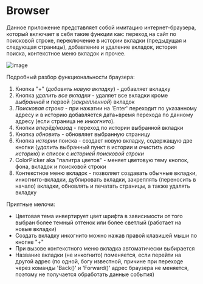 # Browser
Данное приложение представляет собой имитацию интернет-браузера, который включает в себя такие функции как: переход на сайт по поисковой строке, переключение в истории вкладки (предыдущая и следующая страницы), добавление и удаление вкладок, история поиска, контекстное меню вкладок и прочее.

![image](https://user-images.githubusercontent.com/64501652/119646177-88059000-be27-11eb-999b-c5c2f9fd4d0a.png)


Подробный разбор функциональности браузера:

1. Кнопка "+" (*добавить новую вкладку*) - добавляет вкладку
2. Кнопка *удалить все вкладки* - удаляет все вкладки кроме *выбранной* и первой (*закрепленной*) вкладок
3. *Поисковая строка* - при нажатии на 'Enter' переходит по указанному адресу и в историю добавляется дата+время перехода по данному адресу (если страница не *инкогнито*).
4. Кнопки *вперёд/назад* - переход по истории выбранной вкладки
5. Кнопка *обновить* - обновляет выбранную страницу
6. Кнопка *истории* поиска - создает новую вкладку, содержащую две кнопки (*удалить* выбранный пункт в истории и *очистить всю историю*) и список с *историей поисковой строки*
7. ColorPicker aka "палитра цветов" - меняет цветовую тему кнопок, фона, вкладок и поисковой строки
8. Контекстное меню вкладок - позволяет создавать обычные вкладки, инкогнито-вкладки, дублировать вкладки, закреплять (переносить в начало) вкладки, обновлять и печатать страницы, а также удалять вкладку

Приятные мелочи:

- Цветовая тема инвертирует цвет шрифта в зависимости от того выбран более темный оттенок или более светлый (работает на новые вкладки)
- Создать вкладку инкогнито можно нажав правой клавишей мыши по кнопке "+"
- При вызове контекстного меню вкладка автоматически выбирается
- Название вкладки (не инкогнито) поменяется, если перейти на другой адрес (по одной, богу известной, причине при переходе через команды 'Back()' и 'Forward()' адрес браузера не меняется, поэтому не получается обработать данные события)
